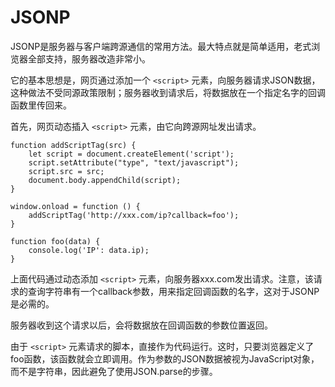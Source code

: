 # JSONP
JSONP是服务器与客户端跨源通信的常用方法。最大特点就是简单适用，老式浏览器全部支持，服务器改造非常小。

它的基本思想是，网页通过添加一个 `<script>` 元素，向服务器请求JSON数据，这种做法不受同源政策限制；服务器收到请求后，将数据放在一个指定名字的回调函数里传回来。

首先，网页动态插入 `<script>` 元素，由它向跨源网址发出请求。

```
function addScriptTag(src) {
    let script = document.createElement('script');
    script.setAttribute("type", "text/javascript");
    script.src = src;
    document.body.appendChild(script);
}

window.onload = function () {
    addScriptTag('http://xxx.com/ip?callback=foo');
}

function foo(data) {
    console.log('IP': data.ip);
}
```
上面代码通过动态添加 `<script>` 元素，向服务器xxx.com发出请求。注意，该请求的查询字符串有一个callback参数，用来指定回调函数的名字，这对于JSONP是必需的。

服务器收到这个请求以后，会将数据放在回调函数的参数位置返回。

由于 `<script>` 元素请求的脚本，直接作为代码运行。这时，只要浏览器定义了foo函数，该函数就会立即调用。作为参数的JSON数据被视为JavaScript对象，而不是字符串，因此避免了使用JSON.parse的步骤。
